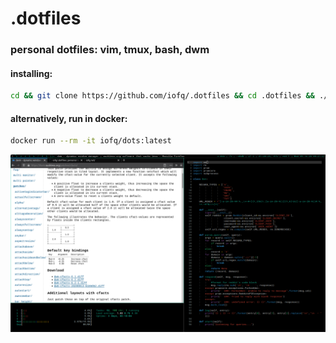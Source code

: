  .dotfiles
======
### personal dotfiles: vim, tmux, bash, dwm


#### installing:

```bash
cd && git clone https://github.com/iofq/.dotfiles && cd .dotfiles && ./install 
```

#### alternatively, run in docker:
```bash
docker run --rm -it iofq/dots:latest
```

![Screenshot](https://github.com/iofq/.dotfiles/raw/master/scrot.png)
